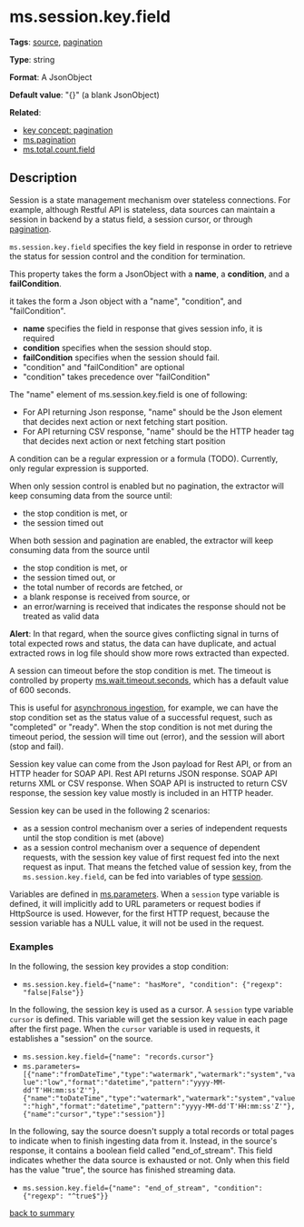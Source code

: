 # ms.session.key.field

**Tags**:
[source](https://github.com/linkedin/data-integration-library/blob/master/docs/parameters/categories.md#source-properties),
[pagination](https://github.com/linkedin/data-integration-library/blob/master/docs/parameters/categories.md#pagination-properties)

**Type**: string

**Format**: A JsonObject

**Default value**: "{}" (a blank JsonObject)

**Related**:
- [key concept: pagination](https://github.com/linkedin/data-integration-library/blob/master/docs/concepts/pagination.md)
- [ms.pagination](https://github.com/linkedin/data-integration-library/blob/master/docs/parameters/ms.pagination.md)
- [ms.total.count.field](https://github.com/linkedin/data-integration-library/blob/master/docs/parameters/ms.total.count.field.md)

## Description

Session is a state management mechanism over stateless connections.
For example, although Restful API is stateless, data sources can maintain 
a session in backend by a status field, a session cursor, or through 
[pagination](https://github.com/linkedin/data-integration-library/blob/master/docs/concepts/pagination.md).

`ms.session.key.field` specifies the key field in response in order to retrieve the 
status for session control and the condition for termination.

This property takes the form a JsonObject with a **name**, a **condition**, 
and a **failCondition**.

it takes the form a Json object with a "name", "condition", and "failCondition".
- **name** specifies the field in response that gives session info, it is required
- **condition** specifies when the session should stop.
- **failCondition** specifies when the session should fail.
- "condition" and "failCondition" are optional
- "condition" takes precedence over "failCondition"

The "name" element of ms.session.key.field is one of following:

- For API returning Json response, "name" should be the Json element that 
decides next action or next fetching start position.
- For API returning CSV response, "name" should be the HTTP header tag 
that decides next action or next fetching start position

A condition can be a regular expression or a formula (TODO). Currently, 
only regular expression is supported.

When only session control is enabled but no pagination, the extractor 
will keep consuming data from the source until:

- the stop condition is met, or
- the session timed out

When both session and pagination are enabled, the extractor will 
keep consuming data from the source until

- the stop condition is met, or
- the session timed out, or
- the total number of records are fetched, or
- a blank response is received from source, or
- an error/warning is received that indicates the response 
should not be treated as valid data

**Alert**: In that regard, when the source gives conflicting signal in turns of 
total expected rows and status, the data can have duplicate, and actual 
extracted rows in log file should show more rows extracted than expected.

A session can timeout before the stop condition is met. The timeout 
is controlled by property [ms.wait.timeout.seconds](ms.wait.timeout.seconds.md),
which has a default value of 600 seconds. 

This is useful for [asynchronous ingestion](https://github.com/linkedin/data-integration-library/blob/master/docs/patterns/asynchronous-ingestion-pattern.md), 
for example, we can have the stop condition set 
as the status value of a successful request, such as "completed" or "ready". 
When the stop condition is not met during the timeout period, the session 
will time out (error), and the session will abort (stop and fail).

Session key value can come from the Json payload for Rest API, or from an 
HTTP header for SOAP API. Rest API returns JSON response. SOAP API 
returns XML or CSV response. When SOAP API is instructed to return CSV 
response, the session key value mostly is included in an HTTP header.

Session key can be used in the following 2 scenarios:

- as a session control mechanism over a series of independent requests 
until the stop condition is met (above)
- as a session control mechanism over a sequence of dependent requests, 
with the session key value of first request fed into the next request as 
input. That means the fetched value of session key, from the 
`ms.session.key.field`, can be fed into variables of type [session](https://github.com/linkedin/data-integration-library/blob/master/docs/concepts/session-control.md). 

Variables are defined in [ms.parameters](ms.parameters.md). 
When a `session` type variable is defined, it will implicitly add to 
URL parameters or request bodies if HttpSource is used. 
However, for the first HTTP request, because the 
session variable has a NULL value, it will not be used in the request.

### Examples

In the following, the session key provides a stop condition:
 
- `ms.session.key.field={"name": "hasMore", "condition": {"regexp": "false|False"}}`

In the following, the session key is used as a cursor. A `session` type variable
`cursor` is defined. This variable will get the session key value 
in each page after the first page. When the `cursor` variable
is used in requests, it establishes a "session" on the source.
 
- `ms.session.key.field={"name": "records.cursor"}`
- `ms.parameters=[{"name":"fromDateTime","type":"watermark","watermark":"system","value":"low","format":"datetime","pattern":"yyyy-MM-dd'T'HH:mm:ss'Z'"},{"name":"toDateTime","type":"watermark","watermark":"system","value":"high","format":"datetime","pattern":"yyyy-MM-dd'T'HH:mm:ss'Z'"},{"name":"cursor","type":"session"}]`

In the following, say the source doesn't supply a total records or total pages 
to indicate when to finish ingesting data from it. Instead, in the 
source's response, it contains a boolean field called "end_of_stream". 
This field indicates whether the data source is exhausted or not.
Only when this field has the value "true", the source has finished 
streaming data. 

- `ms.session.key.field={"name": "end_of_stream", "condition": {"regexp": "^true$"}}`

[back to summary](summary.md#mssessionkeyfield)